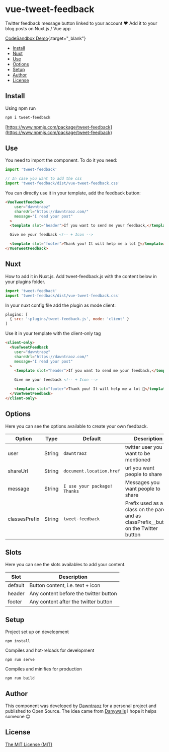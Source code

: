 # vue-tweet-feedback

Twitter feedback message button linked to your account ❤ Add it to your blog posts on Nuxt.js / Vue app

[CodeSandbox Demo](https://cw16g.csb.app/){:target="_blank"}

- [Install](#install)
- [Nuxt](#nuxt)
- [Use](#use)
- [Options](#options)
- [Setup](#setup)
- [Author](#author)
- [License](#license)

## Install

Using npm run

```bash
npm i tweet-feedback
```
[https://www.npmjs.com/package/tweet-feedback](https://www.npmjs.com/package/tweet-feedback)

## Use

You need to import the component. To do it you need: 

```js
import 'tweet-feedback'

// In case you want to add the css
import 'tweet-feedback/dist/vue-tweet-feedback.css'
```

You can directly use it in your template, add the feedback button:

```html
<VueTweetFeedback
    user="dawntraoz"
    shareUrl="https://dawntraoz.com/"
    message="I read your post"
  >
  <template slot="header">If you want to send me your feedback,</template>

  Give me your feedback <!-- + Icon -->

  <template slot="footer">Thank you! It will help me a lot 🙌</template>
</VueTweetFeedback>
```

## Nuxt

How to add it in Nuxt.js.
Add tweet-feedback.js with the content below in your plugins folder.

```js
import 'tweet-feedback'
import 'tweet-feedback/dist/vue-tweet-feedback.css'
```

In your nuxt config file add the plugin as mode client:

```js
plugins: [
  { src: '~plugins/tweet-feedback.js', mode: 'client' }
]
```

Use it in your template with the client-only tag

```html
<client-only>
  <VueTweetFeedback
    user="dawntraoz"
    shareUrl="https://dawntraoz.com/"
    message="I read your post"
  >
    <template slot="header">If you want to send me your feedback,</template>

    Give me your feedback <!-- + Icon -->

    <template slot="footer">Thank you! It will help me a lot 🙌</template>
  </VueTweetFeedback>
</client-only>
```

## Options

Here you can see the options available to create your own feedback.

**Option**|**Type**|**Default**|**Description**
-----|-----|-----|-----
user|String|`dawntraoz`|twitter user you want to be mentioned
shareUrl|String|`document.location.href`|url you want people to share
message|String|`I use your package! Thanks`|Messages you want people to share
classesPrefix|String|`tweet-feedback`|Prefix used as a class on the parent and as classPrefix__button on the Twitter button


## Slots

Here you can see the slots availables to add your content.

**Slot**|**Description**
-----|-----
default|Button content, i.e. text + icon
header|Any content before the twitter button
footer|Any content after the twitter button


## Setup

Project set up on development

```
npm install
```

Compiles and hot-reloads for development

```
npm run serve
```

Compiles and minifies for production

```
npm run build
```

## Author

This component was developed by [Dawntraoz](https://github.com/Dawntraoz) for a personal project and published to Open Source. The idea came from [Danywalls](https://twitter.com/danywalls)
I hope it helps someone 😊

## License

[The MIT License (MIT)](https://github.com/Dawntraoz/vue-tweet-feedback/blob/master/LICENSE)